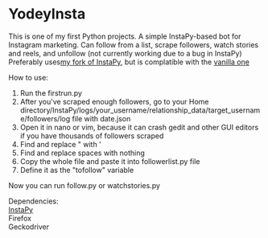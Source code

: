 # YodeyInsta
This is one of my first Python projects. A simple InstaPy-based bot for Instagram marketing. Can follow from a list, scrape followers, watch stories and reels, and unfollow (not currently working due to a bug in InstaPy)
Preferably uses<a href="https://github.com/valentino1337/InstaPy">my fork of InstaPy</a>, but is complatible with the <a href="https://github.com/timgrossmann/InstaPy">vanilla one</a>

How to use:
1. Run the firstrun.py
2. After you've scraped enough followers, go to your Home directory/InstaPy/logs/your_username/relationship_data/target_username/followers/log file with date.json
3. Open it in nano or vim, because it can crash gedit and other GUI editors if you have thousands of followers scraped
4. Find and replace " with '
5. Find and replace spaces with nothing
6. Copy the whole file and paste it into followerlist.py file
7. Define it as the "tofollow" variable

Now you can run follow.py or watchstories.py

Dependencies:<br>
<a href="https://github.com/valentino1337/InstaPy">InstaPy</a><br>
Firefox<br>
Geckodriver
